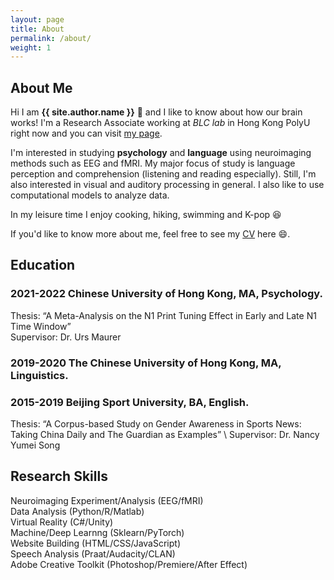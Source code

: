 ```yaml
---
layout: page
title: About
permalink: /about/
weight: 1
---
```


## **About Me**

Hi I am **{{ site.author.name }}** :wave: and I like to know about how our brain works! I'm a Research Associate working at *BLC lab* in Hong Kong PolyU right now and you can visit [my page](https://blclab.org/xinyi-ye/). 

I'm interested in studying **psychology** and **language** using neuroimaging methods such as EEG and fMRI. My major focus of study is language perception and comprehension (listening and reading especially). Still, I'm also interested in visual and auditory processing in general. I also like to use computational models to analyze data.

In my leisure time I enjoy cooking, hiking, swimming and K-pop :laughing:

If you'd like to know more about me, feel free to see my [CV](https://github.com/alexxyye/alexxyye.github.io/blob/main/docs/CV221014.pdf) here :smile:.


## Education

### 2021-2022   Chinese University of Hong Kong, MA, Psychology. 
Thesis: “A Meta-Analysis on the N1 Print Tuning Effect in Early and Late N1 Time Window” \
Supervisor: Dr. Urs Maurer

### 2019-2020   The Chinese University of Hong Kong, MA, Linguistics. 

### 2015-2019   Beijing Sport University, BA, English. 
Thesis: “A Corpus-based Study on Gender Awareness in Sports News: Taking China Daily and The Guardian as Examples” \ Supervisor: Dr. Nancy Yumei Song

## Research Skills

Neuroimaging Experiment/Analysis (EEG/fMRI) \
Data Analysis (Python/R/Matlab) \
Virtual Reality (C#/Unity) \
Machine/Deep Learnng (Sklearn/PyTorch) \
Website Building (HTML/CSS/JavaScript) \
Speech Analysis (Praat/Audacity/CLAN) \
Adobe Creative Toolkit (Photoshop/Premiere/After Effect) 
